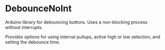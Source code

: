 # DebounceNoInt

Arduino library for debouncing buttons. Uses a non-blocking process without interrupts.

Provides options for using internal pullups, active high or low selection, and setting the debounce time.
